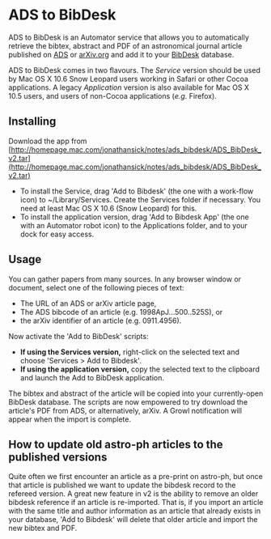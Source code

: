 ADS to BibDesk
==============

ADS to BibDesk is an Automator service that allows you to automatically retrieve the bibtex, abstract and PDF of an astronomical journal article published on [ADS](http://adsabs.harvard.edu) or [arXiv.org](http://arxiv.org/archive/astro-ph) and add it to your [BibDesk](http://bibdesk.sourceforge.net/) database.

ADS to BibDesk comes in two flavours. The *Service* version should be used by Mac OS X 10.6 Snow Leopard users working in Safari or other Cocoa applications. A legacy *Application* version is also available for Mac OS X 10.5 users, and users of non-Cocoa applications (*e.g.* Firefox).

Installing
----------

Download the app from [http://homepage.mac.com/jonathansick/notes/ads_bibdesk/ADS_BibDesk_v2.tar](http://homepage.mac.com/jonathansick/notes/ads_bibdesk/ADS_BibDesk_v2.tar)

* To install the Service, drag 'Add to Bibdesk' (the one with a work-flow icon) to ~/Library/Services. Create the Services folder if necessary. You need at least Mac OS X 10.6 (Snow Leopard) for this.
* To install the application version, drag 'Add to Bibdesk App' (the one with an Automator robot icon) to the Applications folder, and to your dock for easy access.


Usage
-----

You can gather papers from many sources. In any browser window or document, select one of the following pieces of text:

* The URL of an ADS or arXiv article page,
* The ADS bibcode of an article (e.g. 1998ApJ...500..525S), or
* the arXiv identifier of an article (e.g. 0911.4956).

Now activate the 'Add to BibDesk' scripts:

* **If using the Services version,** right-click on the selected text and choose 'Services > Add to Bibdesk'.
* **If using the application version,** copy the selected text to the clipboard and launch the Add to BibDesk application.

The bibtex and abstract of the article will be copied into your currently-open BibDesk database. The scripts are now empowered to try download the article's PDF from ADS, or alternatively, arXiv. A Growl notification will appear when the import is complete.

<!-- Setting up BibDesk for Best Effect

This app works best if you have one main bibliography that you put all papers into. This one bibliography document should always be the top-most document in BibDesk (this doesn't include Publication windows). Otherwise "ADS to BibDesk" will put the bib entry into whatever BibDesk document is active.
"ADS to BibDesk" will launch BibDesk for you if its closed. To have your main bibliography always open on BibDesk launch, set this behaviour in BibDesk's Preferences > General.
A great feature of BibDesk is cite-key generation so that the long ADS cite keys become something nicer like Sick:2008. You can have this set up in BibDesk's Preferences > Cite Key.
Also set the auto-renamning of the files so that the PDFs you attach to the bib items are systematically named. Under BibDesk's Preferences > Auto-File, I use a custom naming scheme: %a1%Y%u0%e so that the articles are named like Sick:2008, or Sick:2008b as necessary. -->

How to update old astro-ph articles to the published versions
-------------------------------------------------------------

Quite often we first encounter an article as a pre-print on astro-ph, but once that article is published we want to update the bibdesk record to the refereed version. A great new feature in v2 is the ability to remove an older bibdesk reference if an article is re-imported.
That is, if you import an article with the same title and author information as an article that already exists in your database, 'Add to Bibdesk' will delete that older article and import the new bibtex and PDF.